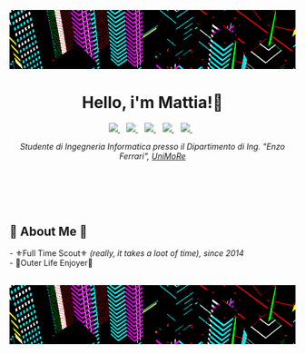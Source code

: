 ![xd](g3.gif)
 
<h1 align='center'>Hello, i'm Mattia!👋</h1> 

<p align='center'>
  <a href="https://www.instagram.com/bar0xx/">
    <img src="https://img.shields.io/badge/Instagram-E4405F?style=for-the-badge&logo=instagram&logoColor=white" />        
  </a>&nbsp;&nbsp;
  <a href="https://it-it.facebook.com/mattia.baroni.1238">
    <img src="https://img.shields.io/badge/Facebook-1877F2?style=for-the-badge&logo=facebook&logoColor=white" />
  </a>&nbsp;&nbsp;
  <a href="https://open.spotify.com/user/185263?si=525205e587fe4734">
     <img src="https://img.shields.io/badge/Spotify-1ED760?&style=for-the-badge&logo=spotify&logoColor=white" />
   </a>&nbsp;&nbsp;
  <a href="https://steamcommunity.com/id/bar0x/">
      <img src="https://img.shields.io/badge/Steam-000000?style=for-the-badge&logo=steam&logoColor=white" />
    </a>&nbsp;&nbsp;
 <a href="https://mattia.baronis1@gmail.com">
      <img src="https://img.shields.io/badge/Gmail-D14836?style=for-the-badge&logo=gmail&logoColor=white" />
    </a>&nbsp;&nbsp;
</p>

<p align='center'>
 <i>Studente di Ingegneria Informatica presso il Dipartimento di Ing. "Enzo Ferrari", <a href="https://www.unimore.it/en">UniMoRe</a> </i><br>
</p>

<br/><br/><br/><br/>
<h2 align='left'>🚣 About Me 🚣</h2>
- ⚜️Full Time Scout⚜️ <i>(really, it takes a loot of time), since 2014</i> <br/>
- 🌲Outer Life Enjoyer🌲
<br/><br/>

  <!---
 - 🌱 Sto imparando: C, HTML, assembly, Batchfile, python.<br>
- 📫 Vuoi scrivermi? fallo a mattia.baronis1@gmail.com<br>
- ❌ no lean nel cap ❌<br>
- ☣️ attualmente sotto esami<br>
</p>
--->


 ![xd](g3.gif)



